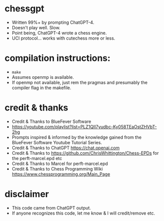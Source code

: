 # chessgpt

- Written 99%+ by prompting ChatGPT-4. 
- Doesn't play well. Slow.
- Point being, ChatGPT-4 wrote a chess engine.
- UCI protocol... works with cutechess more or less.

# compilation instructions: 
- `make`
- Assumes openmp is available.
- If openmp not available, just rem the pragmas and presumably the compiler flag in the makefile.

# credit & thanks
- Credit & Thanks to BlueFever Software
- https://youtube.com/playlist?list=PLZ1QII7yudbc-Ky058TEaOstZHVbT-2hg
- Prompts inspired & informed by the knowledge gained from the BlueFever Software Youtube Tutorial Series.
- Credit & Thanks to ChatGPT https://chat.openai.com 
- Credit & Thanks to https://github.com/ChrisWhittington/Chess-EPDs for the perft-marcel.epd etc
- Credit & Thanks to Marcel for perft-marcel.epd 
- Credit & Thanks to Chess Programming Wiki https://www.chessprogramming.org/Main_Page 

# disclaimer
- This code came from ChatGPT output.
- If anyone recognizes this code, let me know & I will credit/remove etc.

